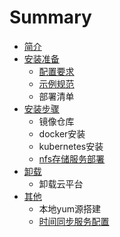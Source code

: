 # Summary

* [简介](README.md)
* [安装准备](an-zhuang-zhun-bei.md)
  * [配置要求](an-zhuang-zhun-bei/pei-zhi-yao-qiu.md)
  * [示例规范](an-zhuang-zhun-bei/shi-li-gui-fan.md)
  * 部署清单
* [安装步骤](an-zhuang-bu-zou.md)
  * 镜像仓库
  * docker安装
  * kubernetes安装
  * [nfs存储服务部署](an-zhuang-bu-zou/nfsfu-wu-bu-shu.md)
* [卸载](xie-zai.md)
  * 卸载云平台
* [其他](qi-ta.md)
  * 本地yum源搭建
  * [时间同步服务配置](qi-ta/shi-jian-tong-bu-fu-wu-da-jian.md)

